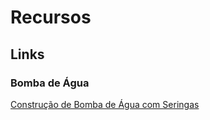 # Recursos

## Links

### Bomba de Água

[Construção de Bomba de Água com Seringas](https://hackaday.com/2022/07/31/turning-a-pair-of-syringes-into-a-tiny-water-pump/)


